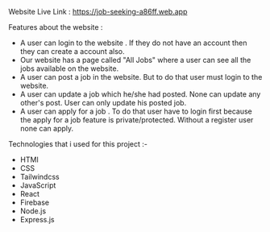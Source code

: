 

Website Live Link : https://job-seeking-a86ff.web.app

Features about the website : 

- A user can  login to the website . If they do not have an account then they can create a account also.
- Our website has a page called "All Jobs" where a user can see all the jobs available on the website.
- A user can post a job in the website. But to do that user must login to the website.
- A user can update a job which he/she had posted. None can update any other's post. User can only update his posted job.
- A user can apply for a job . To do that user have to login first because the apply for a job feature is private/protected. Without a register user none can apply.


Technologies that i used for this project :-

- HTMl
- CSS
- Tailwindcss
- JavaScript
- React
- Firebase
- Node.js
- Express.js


